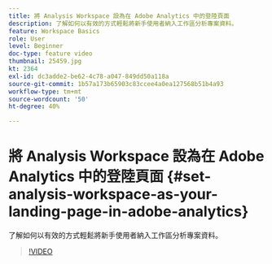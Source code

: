 ```yaml
---
title: 將 Analysis Workspace 設為在 Adobe Analytics 中的登陸頁面
description: 了解如何以有效的方式輕鬆將新手使用者納入工作區分析專案資料。
feature: Workspace Basics
role: User
level: Beginner
doc-type: feature video
thumbnail: 25459.jpg
kt: 2364
exl-id: dc3adde2-be62-4c78-a047-849dd50a118a
source-git-commit: 1b57a173b65903c83ccee4a0ea127568b51b4a93
workflow-type: tm+mt
source-wordcount: '50'
ht-degree: 40%

---
```


# 將 Analysis Workspace 設為在 Adobe Analytics 中的登陸頁面 {#set-analysis-workspace-as-your-landing-page-in-adobe-analytics}

了解如何以有效的方式輕鬆將新手使用者納入工作區分析專案資料。

>[!VIDEO](https://video.tv.adobe.com/v/25459/?quality=12)
